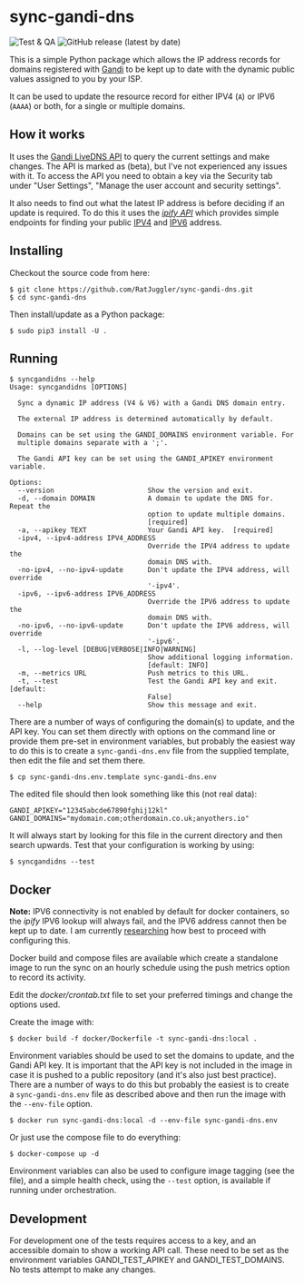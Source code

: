 # sync-gandi-dns

![Test & QA](https://github.com/RatJuggler/sync-gandi-dns/workflows/Test%20&%20QA/badge.svg)
![GitHub release (latest by date)](https://img.shields.io/github/v/release/RatJuggler/sync-gandi-dns)

This is a simple Python package which allows the IP address records for domains registered with [Gandi](https://www.gandi.net)
to be kept up to date with the dynamic public values assigned to you by your ISP.

It can be used to update the resource record for either IPV4 (`A`) or IPV6 (`AAAA`) or both, for a single or multiple domains.

## How it works

It uses the [Gandi LiveDNS API](https://api.gandi.net/docs/livedns/) to query the current settings and make changes. The API is 
marked as (beta), but I've not experienced any issues with it. To access the API you need to obtain a key via the Security tab 
under "User Settings", "Manage the user account and security settings".

It also needs to find out what the latest IP address is before deciding if an update is required. To do this it uses the *[ipify API](https://www.ipify.org/)* 
which provides simple endpoints for finding your public [IPV4](https://api.ipify.org) and [IPV6](https://api6.ipify.org) address.

## Installing

Checkout the source code from here:

    $ git clone https://github.com/RatJuggler/sync-gandi-dns.git
    $ cd sync-gandi-dns

Then install/update as a Python package:

    $ sudo pip3 install -U .

## Running
```
$ syncgandidns --help
Usage: syncgandidns [OPTIONS]

  Sync a dynamic IP address (V4 & V6) with a Gandi DNS domain entry.

  The external IP address is determined automatically by default.

  Domains can be set using the GANDI_DOMAINS environment variable. For
  multiple domains separate with a ';'.

  The Gandi API key can be set using the GANDI_APIKEY environment variable.

Options:
  --version                       Show the version and exit.
  -d, --domain DOMAIN             A domain to update the DNS for. Repeat the
                                  option to update multiple domains.
                                  [required]
  -a, --apikey TEXT               Your Gandi API key.  [required]
  -ipv4, --ipv4-address IPV4_ADDRESS
                                  Override the IPV4 address to update the
                                  domain DNS with.
  -no-ipv4, --no-ipv4-update      Don't update the IPV4 address, will override
                                  '-ipv4'.
  -ipv6, --ipv6-address IPV6_ADDRESS
                                  Override the IPV6 address to update the
                                  domain DNS with.
  -no-ipv6, --no-ipv6-update      Don't update the IPV6 address, will override
                                  '-ipv6'.
  -l, --log-level [DEBUG|VERBOSE|INFO|WARNING]
                                  Show additional logging information.
                                  [default: INFO]
  -m, --metrics URL               Push metrics to this URL.
  -t, --test                      Test the Gandi API key and exit.  [default:
                                  False]
  --help                          Show this message and exit.
```
There are a number of ways of configuring the domain(s) to update, and the API key. You can set them directly with options on the
command line or provide them pre-set in environment variables, but probably the easiest way to do this is to create a 
`sync-gandi-dns.env` file from the supplied template, then edit the file and set them there. 

    $ cp sync-gandi-dns.env.template sync-gandi-dns.env

The edited file should then look something like this (not real data):

    GANDI_APIKEY="12345abcde67890fghij12kl"
    GANDI_DOMAINS="mydomain.com;otherdomain.co.uk;anyothers.io"

It will always start by looking for this file in the current directory and then search upwards. Test that your configuration is 
working by using:

    $ syncgandidns --test

## Docker

**Note:** IPV6 connectivity is not enabled by default for docker containers, so the *ipify* IPV6 lookup will always fail, and the 
IPV6 address cannot then be kept up to date. I am currently [researching](https://medium.com/@skleeschulte/how-to-enable-ipv6-for-docker-containers-on-ubuntu-18-04-c68394a219a2) 
how best to proceed with configuring this.

Docker build and compose files are available which create a standalone image to run the sync on an hourly schedule using the push 
metrics option to record its activity.

Edit the *docker/crontab.txt* file to set your preferred timings and change the options used.

Create the image with:

    $ docker build -f docker/Dockerfile -t sync-gandi-dns:local .

Environment variables should be used to set the domains to update, and the Gandi API key. It is important that the API key is not 
included in the image in case it is pushed to a public repository (and it's also just best practice). There are a number of ways 
to do this but probably the easiest is to create a `sync-gandi-dns.env` file as described above and then run the image with the 
`--env-file` option.

    $ docker run sync-gandi-dns:local -d --env-file sync-gandi-dns.env

Or just use the compose file to do everything:

    $ docker-compose up -d

Environment variables can also be used to configure image tagging (see the file), and a simple health check, using the `--test` 
option, is available if running under orchestration.

## Development

For development one of the tests requires access to a key, and an accessible domain to show a working API call. These need to be
set as the environment variables GANDI_TEST_APIKEY and GANDI_TEST_DOMAINS. No tests attempt to make any changes.
